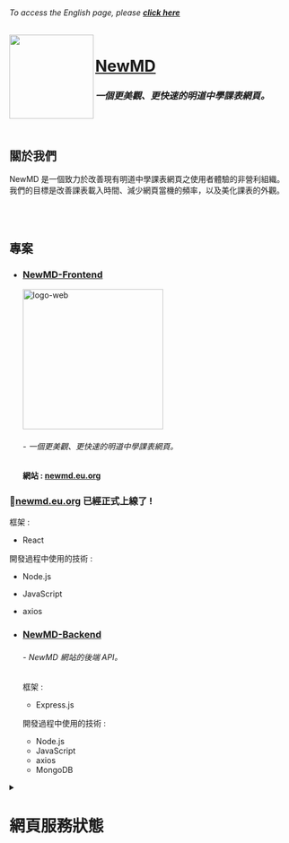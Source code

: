 <br>

  *To access the English page, please* [***click here***](https://github.com/NewMD-org)
  
</br>



<a href="https://newmd.eu.org">
  <img src="https://i.ibb.co/y0gKj29/logo512.png" align="left" width="150px"/>
</a>

# [NewMD](https://newmd.eu.org)

### ***一個更美觀、更快速的明道中學課表網頁。***

<br></br>

## 關於我們

NewMD 是一個致力於改善現有明道中學課表網頁之使用者體驗的非營利組織。  
我們的目標是改善課表載入時間、減少網頁當機的頻率，以及美化課表的外觀。

<br></br>

## 專案

- ### [NewMD-Frontend](https://github.com/NewMD-org/NewMD-Frontend "NewMD's Frontend")

  <a href="https://newmd.eu.org"><img src="https://i.ibb.co/W0WjRL1/logo-web.png" alt="logo-web" border="0" width="250px"></a>

  ###### - 一個更美觀、更快速的明道中學課表網頁。

  #### 網站 : [newmd.eu.org](https://newmd.eu.org "NewMD's website")
  
<p><h3>🌟<a href="https://newmd.eu.org" title="NewMD's website">newmd.eu.org</a> 已經正式上線了 !</h3></p>

  框架 :
  - React

  開發過程中使用的技術 :
  - Node.js
  - JavaScript
  - axios

- ### [NewMD-Backend](https://github.com/NewMD-org/NewMD-Backend "NewMD's Backend")

  ###### - NewMD 網站的後端 API。
  框架 :
  - Express.js

  開發過程中使用的技術 :
  - Node.js
  - JavaScript
  - axios
  - MongoDB


<details>
  <summary><h1>網頁服務狀態</h1></summary>
  
更多資訊 : [**Better Uptime**](https://status.newmd.eu.org)
  
## 前端服務

### Netlify 佈署狀態

<a href="https://app.netlify.com/sites/newmd/deploys" target="_blank" title="Netlify Status">
  <img height="30px" src="https://api.netlify.com/api/v1/badges/dec77407-0f75-4f3d-9cd5-d4a85b902df1/deploy-status">
</a>

### 主頁狀態

<a href="https://status.newmd.eu.org" target="_blank" title="Betteruptime Status">
  <img height="30px" src="https://betteruptime.com/status-badges/v1/monitor/k1y7.svg">
</a>

## 後端服務

### 主要後端服務狀態

<a href="https://status.newmd.eu.org">
  <img height="30px" src="https://betteruptime.com/status-badges/v1/monitor/k0tq.svg">
</a>

### 備用後端服務狀態

<a href="https://status.newmd.eu.org">
  <img height="30px" src="https://betteruptime.com/status-badges/v1/monitor/k1xv.svg">
</a>

</details>
